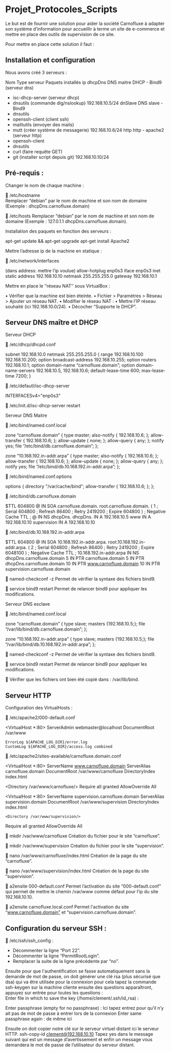 ﻿
# Projet_Protocoles_Scripts
Le but est de  fournir une solution pour aider la société Carnofluxe à adapter son système d’information pour accueillir à terme un site de e-commerce et mettre en place des outils de supervision de ce site.

Pour mettre en place cette solution il faut :

## Installation et configuration

Nous avons créé 3 serveurs :

Nom	Type serveur	Paquets installés	ip
dhcpDns	DNS maitre
DHCP	- Bind9 (serveur dns)
- isc-dhcp-server (serveur dhcp)
- dnsutils (commande dig/nslookup)	192.168.10.5/24
dnSlave	DNS slave	- Bind9
- dnsutils
- openssh-client (client ssh)
- mailtutils (envoyer des mails)
- mutt (créer système de messagerie)	192.168.10.6/24
http	http	- apache2 (serveur http)
- openssh-client
- dnsutils
- curl (faire requête GET)
- git (installer script depuis git)	192.168.10.10/24





## Pré-requis :

Changer le nom de chaque machine :

	/etc/hostname  
Remplacer “debian” par le nom de machine et son nom de domaine 
(Exemple : dhcpDns.carnofluxe.domain)


	/etc/hosts 
Remplacer “debian” par le nom de machine et son nom de domaine
(Exemple : 127.0.1.1	dhcpDns.carnofluxe.domain).



 Installation des paquets en fonction des serveurs :

apt-get update && apt-get upgrade
apt-get install Apache2




Mettre l’adresse ip de la machine en statique : 

	/etc/network/interfaces

 (dans address: mettre l’ip voulue)
allow-hotplug enp0s3
iface enp0s3 inet static
address 192.168.10.10
netmask 255.255.255.0
gateway 192.168.10.1




Mettre en place le ‘’réseau NAT’’ sous VirtualBox :

•	Vérifier que la machine est bien éteinte. 
•	Fichier > Paramètres > Réseau > Ajouter un réseau NAT. 
•	Modifier le réseau NAT :
•	Mettre l’IP réseau souhaité (ici 192.168.10.0/24).
•	Décocher “Supporte le DHCP”.






## Serveur DNS maître et DHCP

Serveur DHCP 

	/etc/dhcp/dhcpd.conf

subnet 192.168.10.0 netmask 255.255.255.0 {
	range 192.168.10.100 192.168.10.200;
	option broadcast-address 192.168.10.255;
	option routers 192.168.10.1;
	option domain-name “carnofluxe.domain”;
	option domain-name-servers 192.168.10.5, 192.168.10.6;
	default-lease-time 600;
	max-lease-time 7200;
}

	/etc/defautl/isc-dhcp-server

INTERFACESv4="enp0s3"

	/etc/init.d/isc-dhcp-server restart


Serveur DNS Maitre

	/etc/bind/named.conf.local

zone “carnofluxe.domain” {
	type master;
	also-notify { 192.168.10.6; };
	allow-transfer { 192.168.10.6; };
	allow-update { none; };
	allow-query { any; };
	notify yes;
	file “/etc/bind/db.carnofluxe.domain”;
};

zone “10.168.192.in-addr.arpa” {
	type master;
	also-notify { 192.168.10.6; };
	allow-transfer { 192.168.10.6; };
	allow-update { none; };
	allow-query { any; };
	notify yes;
	file “/etc/bind/db.10.168.192.in-addr.arpa”;
};





	/etc/bind/named.conf.options

options {
        directory "/var/cache/bind";
        allow-transfer { 192.168.10.6; };
};


	/etc/bind/db.carnofluxe.domain

$TTL	604800
@	IN	SOA	carnofluxe.domain.	root.carnofluxe.domain.	(
	1		; Serial
	604800	; Refresh
	86400		; Retry
	2419200	; Expire
	604800 )	; Negative Cache TTL
;
@		IN	NS	dhcpDns.
dhcpDns.	IN	A	192.168.10.5
www		IN	A	192.168.10.10
supervision	IN	A	192.168.10.10







	/etc/bind/db.10.168.192.in-addr.arpa

$TTL	604800
@	IN	SOA	10.168.192.in-addr.arpa.	root.10.168.192.in-addr.arpa.	(
	2		; Serial
	604800	; Refresh
	86400		; Retry
	2419200	; Expire
	6048100 )	; Negative Cache TTL
; 10.168.192.in-addr.arpa	IN	NS	dhcpDns.carnofluxe.domain
5	IN	PTR	carnofluxe.domain
5	IN	PTR	dhcpDns.carnofluxe.domain
10	IN	PTR	www.carnofluxe.domain
10	IN	PTR	supervision.carnofluxe.domain



	named-checkconf -z 
Permet de vérifier la syntaxe des fichiers bind9.

	service bind9 restart
Permet de relancer bind9 pour appliquer les modifications.


Serveur DNS esclave

	/etc/bind/named.conf.local

zone  “carnofluxe.domain” {
	type slave;
	masters {192.168.10.5;};
	file “/var/lib/bind/db.carnofluxe.domain”;
};

zone “10.168.192.in-addr.arpa” {
	type slave;
	masters {192.168.10.5;};
	file “/var/lib/bind/db.10.168.192.in-addr.arpa”;
};


	named-checkconf -z 
Permet de vérifier la syntaxe des fichiers bind9.

	service bind9 restart 
Permet de relancer bind9 pour appliquer les modifications.

	Vérifier que les fichiers ont bien été copié dans : /var/lib/bind.


## Serveur HTTP

Configuration des VirtualHosts : 

	/etc/apache2/000-default.conf

<VirtualHost *:80>
ServerAdmin webmaster@localhost
	DocumentRoot /var/www

	ErrorLog ${APACHE_LOG_DIR}/error.log
	CustomLog ${APACHE_LOG_DIR}/access.log combined
</VirtualHost>


	/etc/apache2/sites-available/carnofluxe.domain.conf

<VirtualHost *:80>
ServerName www.carnofluxe.domain
ServerAlias carnofluxe.domain
DocumentRoot /var/www/carnofluxe
DirectoryIndex index.html

<Directory /var/www/carnofluxe/>
Require all granted
AllowOverride All
</Directory>
</VirtualHost>

<VirtualHost *:80>
ServerName supervision.carnofluxe.domain
ServerAlias supervision.domain
DocumentRoot /var/www/supervision
DirectoryIndex index.html

	<Directory /var/www/supervision/>
Require all granted
AllowOverride All
</Directory>
</VirtualHost>


	mkdir /var/www/carnofluxe 
Création du fichier pour le site “carnofluxe”.

	mkdir /var/www/supervision 
Création du fichier pour le site “supervision”.

	nano /var/www/carnofluxe/index.html
Création de la page du site “carnofluxe”.

	nano /var/www/supervision/index.html 
Création de la page du site “supervision”.

	a2ensite 000-default.conf 
Permet l’activation du site “000-default.conf” qui permet de mettre le chemin /var/www comme défaut pour l’ip du site 192.168.10.10.

	a2ensite carnofluxe.local.conf 
Permet l'activation du site “www.carnofluxe.domain” et “supervision.carnofluxe.domain”. 


## Configuration du serveur SSH :

	/etc/ssh/ssh_config :
-	Décommenter la ligne “Port 22”.
-	Décommenter la ligne “PermitRootLogin”.
-	Remplacer la suite de la ligne précédente par “no”.

Ensuite pour que l'authentification se fasse automatiquement sans la demande de mot de passe, on doit générer une clé rsa (plus sécurisé que dsa) qui va être utilisée pour la connexion pour cela tapez la commande ssh-keygen sur la machine cliente ensuite des questions apparaîtront, appuyez sur entrée pour toutes les questions :  
Enter file in which to save the key (/home/clement/.ssh/id_rsa) :

Enter passphrase (empty for no passphrase) : Ici tapez entrez pour qu’il n’y ait pas de mot de passe à entrer lors de la connexion
Enter same passphrase again : de même ici

Ensuite on doit copier notre clé sur le serveur virtuel distant ici le serveur HTTP.
ssh-copy-id clement@192.168.10.10
Tapez yes dans le message suivant qui est un message d’avertissement et enfin un message vous demandera le mot de passe de l’utilisateur du serveur distant.

